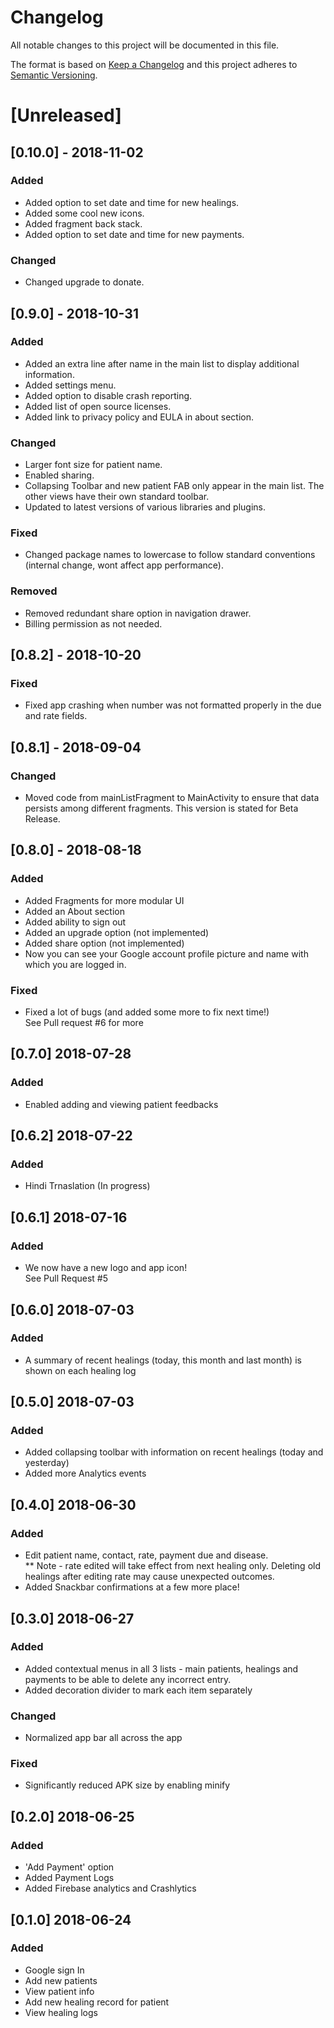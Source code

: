 # Changelog
All notable changes to this project will be documented in this file.

The format is based on [Keep a Changelog](http://keepachangelog.com/en/1.0.0/)
and this project adheres to [Semantic Versioning](http://semver.org/spec/v2.0.0.html).

# [Unreleased]

## [0.10.0] - 2018-11-02
### Added
- Added option to set date and time for new healings.
- Added some cool new icons.
- Added fragment back stack.
- Added option to set date and time for new payments.
### Changed
- Changed upgrade to donate.

## [0.9.0] - 2018-10-31
### Added
- Added an extra line after name in the main list to display additional information.
- Added settings menu.
- Added option to disable crash reporting.
- Added list of open source licenses.
- Added link to privacy policy and EULA in about section.

### Changed
- Larger font size for patient name.
- Enabled sharing.
- Collapsing Toolbar and new patient FAB only appear in the main list. The other views have their own standard toolbar.
- Updated to latest versions of various libraries and plugins.

### Fixed
- Changed package names to lowercase to follow standard conventions (internal change, wont affect app performance).

### Removed
- Removed redundant share option in navigation drawer.
- Billing permission as not needed.

## [0.8.2] - 2018-10-20
### Fixed
- Fixed app crashing when number was not formatted properly in the due and rate fields.

## [0.8.1] - 2018-09-04
### Changed
- Moved code from mainListFragment to MainActivity to ensure that data persists among different fragments.
This version is stated for Beta Release.

## [0.8.0] - 2018-08-18
### Added
- Added Fragments for more modular UI
- Added an About section
- Added ability to sign out
- Added an upgrade option (not implemented)
- Added share option (not implemented)
- Now you can see your Google account profile picture and name with which you are logged in.
### Fixed
- Fixed a lot of bugs (and added some more to fix next time!)  
See Pull request #6 for more

## [0.7.0] 2018-07-28
### Added
- Enabled adding and viewing patient feedbacks

## [0.6.2] 2018-07-22
### Added
- Hindi Trnaslation (In progress)

## [0.6.1] 2018-07-16
### Added
- We now have a new logo and app icon!  
See Pull Request #5

## [0.6.0] 2018-07-03
### Added
- A summary of recent healings (today, this month and last month) is shown on each healing log

## [0.5.0] 2018-07-03
### Added
- Added collapsing toolbar with information on recent healings (today and yesterday)
- Added more Analytics events

## [0.4.0] 2018-06-30
### Added
- Edit patient name, contact, rate, payment due and disease.  
** Note - rate edited will take effect from next healing only. Deleting old healings after editing rate may cause unexpected outcomes.
- Added Snackbar confirmations at a few more place!

## [0.3.0] 2018-06-27
### Added
- Added contextual menus in all 3 lists - main patients, healings and payments to be able to delete any incorrect entry.
- Added decoration divider to mark each item separately
### Changed
- Normalized app bar all across the app
### Fixed
- Significantly reduced APK size by enabling minify

## [0.2.0] 2018-06-25
### Added 
- 'Add Payment' option
- Added Payment Logs
- Added Firebase analytics and Crashlytics

## [0.1.0] 2018-06-24
### Added 
- Google sign In
- Add new patients
- View patient info
- Add new healing record for patient
- View healing logs
